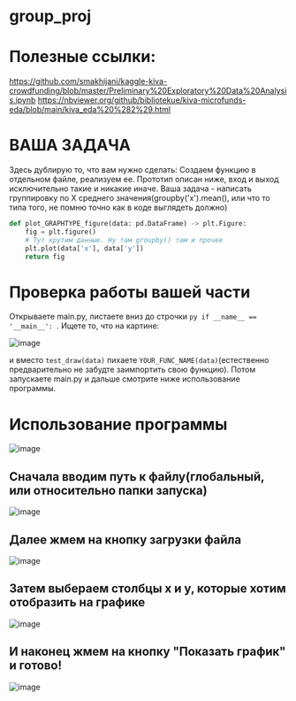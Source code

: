 # group_proj

# Полезные ссылки:
https://github.com/smakhijani/kaggle-kiva-crowdfunding/blob/master/Preliminary%20Exploratory%20Data%20Analysis.ipynb
https://nbviewer.org/github/bibliotekue/kiva-microfunds-eda/blob/main/kiva_eda%20%282%29.html

# ВАША ЗАДАЧА
Здесь дублирую то, что вам нужно сделать:
Создаем функцию в отдельном файле, реализуем ее. Прототип описан ниже, вход и выход исключительно такие и никакие иначе.
Ваша задача - написать группировку по X среднего значения(groupby('x').mean(), или что то типа того, не помню точно как в коде выглядеть должно)
```py
def plot_GRAPHTYPE_figure(data: pd.DataFrame) -> plt.Figure:
    fig = plt.figure()
    # Тут крутим данные. Ну там groupby() там и прочее
    plt.plot(data['x'], data['y'])
    return fig
```

# Проверка работы вашей части
Открываете main.py, листаете вниз до строчки ```py if __name__ == '__main__': ```. Ищете то, что на картине:

![image](https://user-images.githubusercontent.com/62333148/169837854-b7de25df-08c9-4885-ad42-c75c64ea5626.png)

и вместо ```test_draw(data)``` пихаете ```YOUR_FUNC_NAME(data)```(естественно предварительно не забудте заимпортить свою функцию). Потом запускаете main.py и дальше смотрите ниже использование программы.


# Использование программы
![image](https://user-images.githubusercontent.com/62333148/169783978-6642e66b-3865-4c2c-b06d-512d0a582f5b.png)

## Сначала вводим путь к файлу(глобальный, или относительно папки запуска)
![image](https://user-images.githubusercontent.com/62333148/169784544-6a5311b7-55ba-4ed0-ba54-36967164bafc.png)

## Далее жмем на кнопку загрузки файла
![image](https://user-images.githubusercontent.com/62333148/169784703-696938cd-55d2-45db-b2bb-8f40c731d0b3.png)

## Затем выбераем столбцы x и y, которые хотим отобразить на графике
![image](https://user-images.githubusercontent.com/62333148/169784865-f8e50826-cf79-4574-95fd-638cc0679f0b.png)

## И наконец жмем на кнопку "Показать график" и готово!
![image](https://user-images.githubusercontent.com/62333148/169785038-fef1e6c6-ba08-4916-917e-0d07a18b1334.png)
